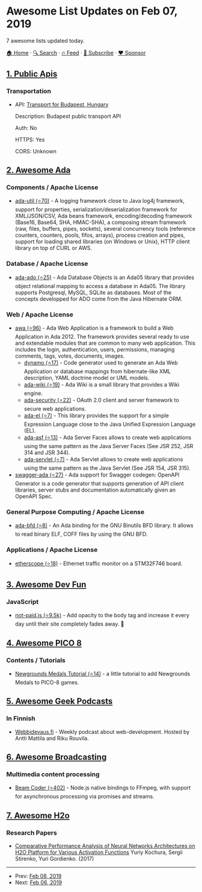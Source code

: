 # Awesome List Updates on Feb 07, 2019

7 awesome lists updated today.

[🏠 Home](/README.md) · [🔍 Search](https://www.trackawesomelist.com/search/) · [🔥 Feed](https://www.trackawesomelist.com/rss.xml) · [📮 Subscribe](https://trackawesomelist.us17.list-manage.com/subscribe?u=d2f0117aa829c83a63ec63c2f&id=36a103854c) · [❤️  Sponsor](https://github.com/sponsors/theowenyoung)



## [1. Public Apis](/content/public-apis/public-apis/README.md)

### Transportation

- API: [Transport for Budapest, Hungary](https://bkkfutar.docs.apiary.io)

  Description: Budapest public transport API

  Auth: No

  HTTPS: Yes

  CORS: Unknown



## [2. Awesome Ada](/content/ohenley/awesome-ada/README.md)

### Components / Apache License

*   [ada-util (⭐70)](https://github.com/stcarrez/ada-util/) - A logging framework close to Java log4j framework, support for properties, serialization/deserialization framework for XML/JSON/CSV, Ada beans framework, encoding/decoding framework (Base16, Base64, SHA, HMAC-SHA), a composing stream framework (raw, files, buffers, pipes, sockets), several concurrency tools (reference counters, counters, pools, fifos, arrays), process creation and pipes, support for loading shared libraries (on Windows or Unix), HTTP client library on top of CURL or AWS.

### Database / Apache License

*   [ada-ado (⭐25)](https://github.com/stcarrez/ada-ado) - Ada Database Objects is an Ada05 library that provides object relational mapping to access a database in Ada05. The library supports Postgresql, MySQL, SQLite as databases. Most of the concepts developped for ADO come from the Java Hibernate ORM.

### Web / Apache License

*   [awa (⭐96)](https://github.com/stcarrez/ada-awa) - Ada Web Application is a framework to build a Web Application in Ada 2012. The framework provides several ready to use and extendable modules that are common to many web application. This includes the login, authentication, users, permissions, managing comments, tags, votes, documents, images.
    *   [dynamo (⭐17)](https://github.com/stcarrez/dynamo) - Code generator used to generate an Ada Web Application or database mappings from hibernate-like XML description, YAML doctrine model or UML models.
    *   [ada-wiki (⭐19)](https://github.com/stcarrez/ada-wiki) - Ada Wiki is a small library that provides a Wiki engine.
    *   [ada-security (⭐22)](https://github.com/stcarrez/ada-security) - OAuth 2.0 client and server framework to secure web applications.
    *   [ada-el (⭐7)](https://github.com/stcarrez/ada-el) - This library provides the support for a simple Expression Language close to the Java Unified Expression Language (EL).
    *   [ada-asf (⭐13)](https://github.com/stcarrez/ada-asf) - Ada Server Faces allows to create web applications using the same pattern as the Java Server Faces (See JSR 252, JSR 314 and JSR 344).
    *   [ada-servlet (⭐7)](https://github.com/stcarrez/ada-servlet) - Ada Servlet allows to create web applications using the same pattern as the Java Servlet (See JSR 154, JSR 315).
*   [swagger-ada (⭐27)](https://github.com/stcarrez/swagger-ada) - Ada support for Swagger codegen: OpenAPI Generator is a code generator that supports generation of API client libraries, server stubs and documentation automatically given an OpenAPI Spec.

### General Purpose Computing / Apache License

*   [ada-bfd (⭐8)](https://github.com/stcarrez/ada-bfd) - An Ada binding for the GNU Binutils BFD library. It allows to read binary ELF, COFF files by using the GNU BFD.

### Applications / Apache License

*   [etherscope (⭐18)](https://github.com/stcarrez/etherscope) - Ethernet traffic monitor on a STM32F746 board.

## [3. Awesome Dev Fun](/content/mislavcimpersak/awesome-dev-fun/README.md)

### JavaScript

*   [not-paid.js (⭐9.5k)](https://github.com/kleampa/not-paid) - Add opacity to the body tag and increase it every day until their site completely fades away. 💸

## [4. Awesome PICO 8](/content/pico-8/awesome-PICO-8/README.md)

### Contents / Tutorials

*   [Newgrounds Medals Tutorial (⭐14)](https://github.com/Bigaston/pico-8-newgrounds-tutorial) - a little tutorial to add Newgrounds Medals to PICO-8 games.

## [5. Awesome Geek Podcasts](/content/ayr-ton/awesome-geek-podcasts/README.md)

### In Finnish

*   [Webbidevaus.fi](https://webbidevaus.fi/) - Weekly podcast about web-development. Hosted by Antti Mattila and Riku Rouvila.

## [6. Awesome Broadcasting](/content/ebu/awesome-broadcasting/README.md)

### Multimedia content processing

*   [Beam Coder (⭐402)](https://github.com/Streampunk/beamcoder) - Node.js native bindings to FFmpeg, with support for asynchronous processing via promises and streams.

## [7. Awesome H2o](/content/h2oai/awesome-h2o/README.md)

### Research Papers

*   [Comparative Performance Analysis of Neural Networks Architectures on H2O Platform for Various Activation Functions](https://arxiv.org/abs/1707.04940) Yuriy Kochura, Sergii Stirenko, Yuri Gordienko. (2017)

---

- Prev: [Feb 08, 2019](/content/2019/02/08/README.md)
- Next: [Feb 06, 2019](/content/2019/02/06/README.md)